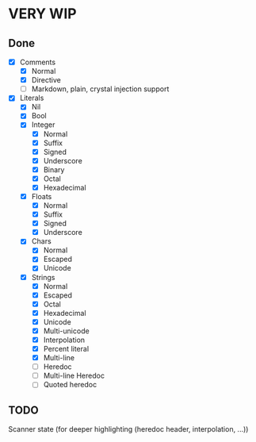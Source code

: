# VERY WIP

## Done
- [x] Comments
	- [x] Normal
	- [x] Directive
	- [ ] Markdown, plain, crystal injection support
- [x] Literals
	- [x] Nil
	- [x] Bool
	- [x] Integer
		- [x] Normal
		- [x] Suffix
		- [x] Signed
		- [x] Underscore
		- [x] Binary
		- [x] Octal
		- [x] Hexadecimal
	- [x] Floats
		- [x] Normal
		- [x] Suffix
		- [x] Signed
		- [x] Underscore
	- [x] Chars
		- [x] Normal
		- [x] Escaped
		- [x] Unicode
	- [x] Strings
		- [x] Normal
		- [x] Escaped
		- [x] Octal
		- [x] Hexadecimal
		- [x] Unicode
		- [x] Multi-unicode
		- [x] Interpolation
		- [x] Percent literal
		- [x] Multi-line
		- [ ] Heredoc
		- [ ] Multi-line Heredoc
		- [ ] Quoted heredoc

## TODO
Scanner state (for deeper highlighting (heredoc header, interpolation, ...))

